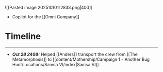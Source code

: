 ![[Pasted image 20251010112833.png|400]]

* Copilot for the [[Omni Company]]

# Timeline
---
 * ***Oct 28 2408:*** Helped [[Anders]] transport the crew from [[The Metamorphosis]] to [[content/Mothership/Campaign 1 - Another Bug Hunt/Locations/Samsa VI/index|Samsa VI]].